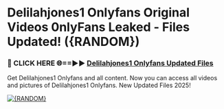# Delilahjones1 Onlyfans Original Videos 0nlyFans Leaked - Files Updated! ({RANDOM})

<h3>🔴 CLICK HERE 🌐==►► <a href="https://betterlinks.top/A2PfLJ" rel="nofollow">Delilahjones1 Onlyfans Updated Files</a></h3>

Get Delilahjones1 Onlyfans and all content. Now you can access all videos and pictures of Delilahjones1 Onlyfans. New Updated Files 2025!

[![{RANDOM}](https://i.imgur.com/ppqm5kG.gif)](https://betterlinks.top/A2PfLJ)